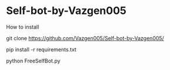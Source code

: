 # Self-bot-by-Vazgen005

How to install

 git clone https://github.com/Vazgen005/Self-bot-by-Vazgen005/
 
 pip install -r requirements.txt
 
 python FreeSelfBot.py
